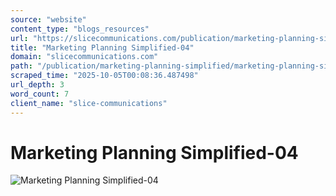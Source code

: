 ```yaml
---
source: "website"
content_type: "blogs_resources"
url: "https://slicecommunications.com/publication/marketing-planning-simplified/marketing-planning-simplified-04"
title: "Marketing Planning Simplified-04"
domain: "slicecommunications.com"
path: "/publication/marketing-planning-simplified/marketing-planning-simplified-04"
scraped_time: "2025-10-05T00:08:36.487498"
url_depth: 3
word_count: 7
client_name: "slice-communications"
---
```


# Marketing Planning Simplified-04

![Marketing Planning Simplified-04](https://slicecommunications.com/wp-content/uploads/2019/08/Marketing-Planning-Simplified-04-300x300.png)